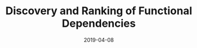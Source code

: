 ---
title: "Discovery and Ranking of Functional Dependencies"
collection: talks
type: "Talk"
permalink: /talks/icde2019-1
venue: "IEEE International Conference on Data Engineering (ICDE)"
date: 2019-04-08
location: "Macau, China"
---